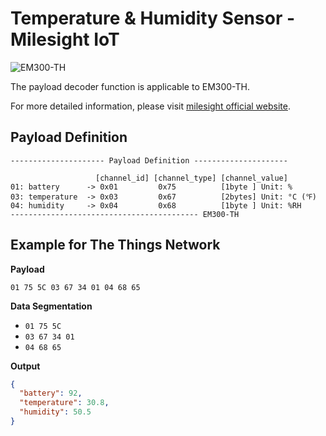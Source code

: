 # Temperature & Humidity Sensor - Milesight IoT

![EM300-TH](EM300-TH.png)

The payload decoder function is applicable to EM300-TH.

For more detailed information, please visit [milesight official website](https://www.milesight-iot.com).

## Payload Definition

```
--------------------- Payload Definition ---------------------

                   [channel_id] [channel_type] [channel_value]
01: battery      -> 0x01         0x75          [1byte ] Unit: %
03: temperature  -> 0x03         0x67          [2bytes] Unit: °C (℉)
04: humidity     -> 0x04         0x68          [1byte ] Unit: %RH
------------------------------------------ EM300-TH
```

## Example for The Things Network

**Payload**

```
01 75 5C 03 67 34 01 04 68 65
```

**Data Segmentation**

- `01 75 5C`
- `03 67 34 01`
- `04 68 65`

**Output**

```json
{
  "battery": 92,
  "temperature": 30.8,
  "humidity": 50.5
}
```
